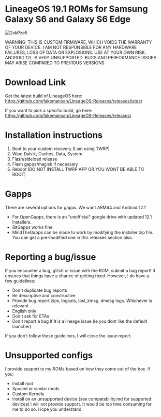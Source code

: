 # LineageOS 19.1 ROMs for Samsung Galaxy S6 and Galaxy S6 Edge
![2okPze5](https://github.com/fakemanoan/LineageOS-Releases/assets/55951275/ce162595-1212-4e74-bf84-d8256eef00b9)

WARNING: THIS IS CUSTOM FIRMWARE, WHICH VOIDS THE WARRANTY OF YOUR DEVICE. I AM NOT RESPONSIBLE FOR ANY HARDWARE FAILURES, LOSS OF DATA OR EXPLOSIONS. USE AT YOUR OWN RISK.
ANDROID 12L IS VERY UNSUPPORTED. BUGS AND PERFORMANCE ISSUES MAY ARISE COMPARED TO PREVIOUS VERSIONS

# Download Link
Get the latest build of LineageOS here: https://github.com/fakemanoan/LineageOS-Releases/releases/latest

If you want to pick a specific build, go here: https://github.com/fakemanoan/LineageOS-Releases/releases/

# Installation instructions
1) Boot to your custom recovery (I am using TWRP)
2) Wipe Dalvik, Caches, Data, System
3) Flash/sideload release
4) Flash gapps/magisk if necessary
5) Reboot (DO NOT INSTALL TWRP APP OR YOU WONT BE ABLE TO BOOT)

# Gapps
There are several options for gapps. We want ARM64 and Android 12.1

- For OpenGapps, there is an "unofficial" google drive with updated 12.1 installers.
- BitGapps works fine
- MindTheGapps can be made to work by modifying the installer zip file. You can get a pre-modified one in this releases section also.

# Reporting a bug/issue
If you encounter a bug, glitch or issue with the ROM, submit a bug report! It ensures that things have a chance of getting fixed.
However, I do have a few guidelines:
- Don't duplicate bug reports
- Be descriptive and constructive
- Provide bug report zips, logcats, last_kmsg, dmesg logs. Whichever is relevant
- English only
- Don't ask for ETAs
- Don't report a bug if it is a lineage issue (ie you dont like the default launcher)

If you don't follow these guidelines, I will close the issue report.

# Unsupported configs
I provide support to my ROMs based on how they come out of the box. If you;
- Install root
- Xposed or similar mods
- Custom Kernels
- Install on an unsupported device (see compatability.md for supported devices)
I will not provide support. It would be too time consuming for me to do so. Hope you understand. 
